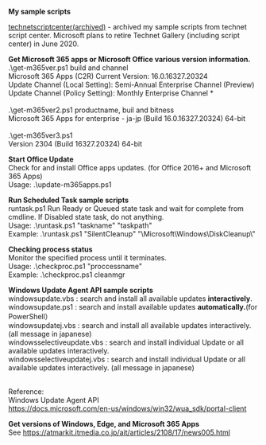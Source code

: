 <b>My sample scripts</b>

<a href="https://github.com/yamauchikazu/public/tree/master/technetscriptcenter(archived)">technetscriptcenter(archived)</a> - archived my sample scripts from technet script center. Microsoft plans to retire Technet Gallery (including script center) in June 2020.

<b>Get Microsoft 365 apps or Microsoft Office various version information. </b></br>
.\get-m365ver.ps1   build and channel </br>
Microsoft 365 Apps (C2R) Current Version:  16.0.16327.20324</br>
  Update Channel (Local Setting):   Semi-Annual Enterprise Channel (Preview)</br>
  Update Channel (Policy Setting):  Monthly Enterprise Channel *</br></br>
.\get-m365ver2.ps1  productname, buil and bitness</br>
Microsoft 365 Apps for enterprise - ja-jp (Build  16.0.16327.20324) 64-bit</br></br>
.\get-m365ver3.ps1 </br>
Version 2304 (Build 16327.20324) 64-bit </br>

<b>Start Office Update </b></br>
Check for and install Office apps updates. (for Office 2016+ and Microsoft 365 Apps) </br>
Usage:   .\update-m365apps.ps1</br>

<b>Run Scheduled Task sample scripts </b></br>
runtask.ps1 Run Ready or Queued state task and wait for complete from cmdline. If Disabled state task, do not anything.</br>
Usage:   .\runtask.ps1 "taskname" "taskpath" </br>
Example: .\runtask.ps1 "SilentCleanup" "\Microsoft\Windows\DiskCleanup\\" </br>

<b>Checking process status </b></br>
Monitor the specified process until it terminates.</br>
Usage:   .\checkproc.ps1 "proccessname" </br>
Example: .\checkproc.ps1 cleanmgr </br>

<b>Windows Update Agent API sample scripts </b></br>
windowsupdate.vbs  : search and install all available updates <b>interactively</b>.</br>
windowsupdate.ps1  : search and install available updates <b>automatically.</b>(for PowerShell）</br>
windowsupdatej.vbs : search and install all available updates interactively. (all message in japanese) </br>
windowsselectiveupdate.vbs  : search and install individual Update or all available updates interactively.</br>
windowsselectiveupdatej.vbs : search and install individual Update or all available updates interactively. (all message in japanese) </br></br>

Reference: </br>
Windows Update Agent API</br>
<a href="https://docs.microsoft.com/en-us/windows/win32/wua_sdk/portal-client">https://docs.microsoft.com/en-us/windows/win32/wua_sdk/portal-client</a>

<b>Get versions of Windows, Edge, and Microsoft 365 Apps </b></br>
See <a href="https://atmarkit.itmedia.co.jp/ait/articles/2108/17/news005.html">https://atmarkit.itmedia.co.jp/ait/articles/2108/17/news005.html</a>


